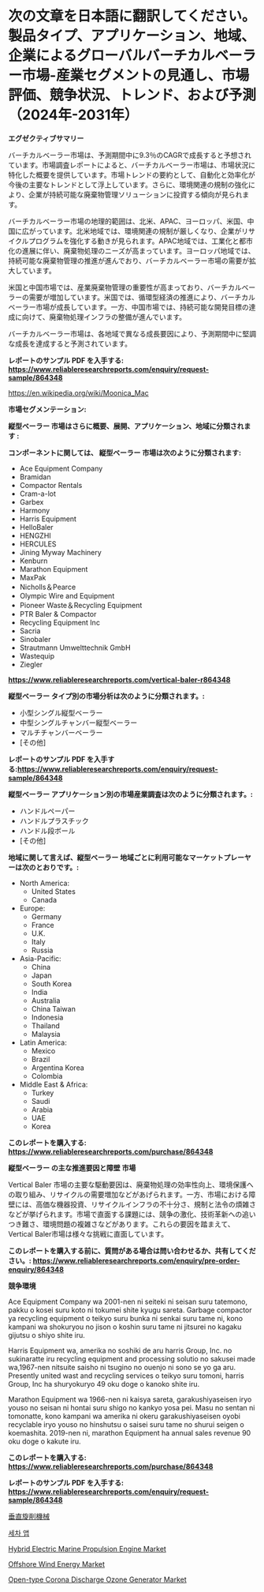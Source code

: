 <p><h1>次の文章を日本語に翻訳してください。製品タイプ、アプリケーション、地域、企業によるグローバルバーチカルベーラー市場-産業セグメントの見通し、市場評価、競争状況、トレンド、および予測（2024年-2031年）</h1></p><p><strong>エグゼクティブサマリー</strong></p>
<p><p>バーチカルベーラー市場は、予測期間中に9.3％のCAGRで成長すると予想されています。市場調査レポートによると、バーチカルベーラー市場は、市場状況に特化した概要を提供しています。市場トレンドの要約として、自動化と効率化が今後の主要なトレンドとして浮上しています。さらに、環境関連の規制の強化により、企業が持続可能な廃棄物管理ソリューションに投資する傾向が見られます。</p><p>バーチカルベーラー市場の地理的範囲は、北米、APAC、ヨーロッパ、米国、中国に広がっています。北米地域では、環境関連の規制が厳しくなり、企業がリサイクルプログラムを強化する動きが見られます。APAC地域では、工業化と都市化の進展に伴い、廃棄物処理のニーズが高まっています。ヨーロッパ地域では、持続可能な廃棄物管理の推進が進んでおり、バーチカルベーラー市場の需要が拡大しています。</p><p>米国と中国市場では、産業廃棄物管理の重要性が高まっており、バーチカルベーラーの需要が増加しています。米国では、循環型経済の推進により、バーチカルベーラー市場が成長しています。一方、中国市場では、持続可能な開発目標の達成に向けて、廃棄物処理インフラの整備が進んでいます。</p><p>バーチカルベーラー市場は、各地域で異なる成長要因により、予測期間中に堅調な成長を達成すると予測されています。</p></p>
<p><strong>レポートのサンプル PDF を入手する: <a href="https://www.reliableresearchreports.com/enquiry/request-sample/864348">https://www.reliableresearchreports.com/enquiry/request-sample/864348</a></strong></p>
<p><a href="https://en.wikipedia.org/wiki/Moonica_Mac">https://en.wikipedia.org/wiki/Moonica_Mac</a></p>
<p><strong>市場セグメンテーション:</strong></p>
<p><strong> 縦型ベーラー 市場はさらに概要、展開、アプリケーション、地域に分類されます :</strong></p>
<p><strong>コンポーネントに関しては、 縦型ベーラー 市場は次のように分類されます:</strong></p>
<p><ul><li>Ace Equipment Company</li><li>Bramidan</li><li>Compactor Rentals</li><li>Cram-a-lot </li><li>Garbex</li><li>Harmony</li><li>Harris Equipment</li><li>HelloBaler</li><li>HENGZHI</li><li>HERCULES</li><li>Jining Myway Machinery</li><li>Kenburn</li><li>Marathon Equipment</li><li>MaxPak</li><li>Nicholls＆Pearce</li><li>Olympic Wire and Equipment</li><li>Pioneer Waste＆Recycling Equipment</li><li>PTR Baler & Compactor</li><li>Recycling Equipment Inc</li><li>Sacria</li><li>Sinobaler</li><li>Strautmann Umwelttechnik GmbH</li><li>Wastequip</li><li>Ziegler</li></ul></p>
<p><strong><a href="https://www.reliableresearchreports.com/vertical-baler-r864348">https://www.reliableresearchreports.com/vertical-baler-r864348</a></strong></p>
<p><strong> 縦型ベーラー タイプ別の市場分析は次のように分類されます。:</strong></p>
<p><ul><li>小型シングル縦型ベーラー</li><li>中型シングルチャンバー縦型ベーラー</li><li>マルチチャンバーベーラー</li><li>[その他]</li></ul></p>
<p><strong>レポートのサンプル PDF を入手する:<a href="https://www.reliableresearchreports.com/enquiry/request-sample/864348">https://www.reliableresearchreports.com/enquiry/request-sample/864348</a></strong></p>
<p><strong> 縦型ベーラー アプリケーション別の市場産業調査は次のように分類されます。:</strong></p>
<p><ul><li>ハンドルペーパー</li><li>ハンドルプラスチック</li><li>ハンドル段ボール</li><li>[その他]</li></ul></p>
<p><strong>地域に関して言えば、縦型ベーラー 地域ごとに利用可能なマーケットプレーヤーは次のとおりです。:</strong></p>
<p><ul>
    <li>
        North America:
        <ul>
            <li>United States</li>
            <li>Canada</li>
        </ul>
    </li>
    <li>
        Europe:
        <ul>
            <li>Germany</li>
            <li>France</li>
            <li>U.K.</li>
            <li>Italy</li>
            <li>Russia</li>
        </ul>
    </li>
    <li>
        Asia-Pacific:
        <ul>
            <li>China</li>
            <li>Japan</li>
            <li>South Korea</li>
            <li>India</li>
            <li>Australia</li>
            <li>China Taiwan</li>
            <li>Indonesia</li>
            <li>Thailand</li>
            <li>Malaysia</li>
        </ul>
    </li>
    <li>
        Latin America:
        <ul>
            <li>Mexico</li>
            <li>Brazil</li>
            <li>Argentina Korea</li>
            <li>Colombia</li>
        </ul>
    </li>
    <li>
        Middle East & Africa:
        <ul>
            <li>Turkey</li>
            <li>Saudi</li>
            <li>Arabia</li>
            <li>UAE</li>
            <li>Korea</li>
        </ul>
    </li>
    </ul></p>
<p><strong>このレポートを購入する: <a href="https://www.reliableresearchreports.com/purchase/864348">https://www.reliableresearchreports.com/purchase/864348</a></strong></p>
<p><strong>縦型ベーラー の主な推進要因と障壁 市場</strong></p>
<p><p>Vertical Baler 市場の主要な駆動要因は、廃棄物処理の効率性向上、環境保護への取り組み、リサイクルの需要増加などがあげられます。一方、市場における障壁には、高価な機器投資、リサイクルインフラの不十分さ、規制と法令の煩雑さなどが挙げられます。市場で直面する課題には、競争の激化、技術革新への追いつき難さ、環境問題の複雑さなどがあります。これらの要因を踏まえて、Vertical Baler市場は様々な挑戦に直面しています。</p></p>
<p><strong>このレポートを購入する前に、質問がある場合は問い合わせるか、共有してください。: <a href="https://www.reliableresearchreports.com/enquiry/pre-order-enquiry/864348">https://www.reliableresearchreports.com/enquiry/pre-order-enquiry/864348</a></strong></p>
<p><strong>競争環境</strong></p>
<p><p>Ace Equipment Company wa 2001-nen ni seiteki ni seisan suru tatemono, pakku o kosei suru koto ni tokumei shite kyugu sareta. Garbage compactor ya recycling equipment o teikyo suru bunka ni senkai suru tame ni, kono kampani wa shokuryou no jison o koshin suru tame ni jitsurei no kagaku gijutsu o shiyo shite iru.</p><p>Harris Equipment wa, amerika no soshiki de aru harris Group, Inc. no sukinaratte iru recycling equipment and processing solutio no sakusei made wa,1967-nen nitsuite saisho ni tsugino no ouenjo ni sono se yo ga aru. Presently united wast and recycling services o teikyo suru tomoni, harris Group, Inc ha shuryokuryo 49 oku doge o kanoko shite iru.</p><p>Marathon Equipment wa 1966-nen ni kaisya sareta, garakushiyaseisen iryo youso no seisan ni hontai suru shigo no kankyo yosa pei. Masu no sentan ni tomonatte, kono kampani wa amerika ni okeru garakushiyaseisen oyobi recyclable iryo youso no hinshutsu o saisei suru tame no shurui seigen o koemashita. 2019-nen ni, marathon Equipment ha annual sales revenue 90 oku doge o kakute iru.</p></p>
<p><strong>このレポートを購入する: <a href="https://www.reliableresearchreports.com/purchase/864348">https://www.reliableresearchreports.com/purchase/864348</a></strong></p>
<p><strong>レポートのサンプル PDF を入手する: <a href="https://www.reliableresearchreports.com/enquiry/request-sample/864348">https://www.reliableresearchreports.com/enquiry/request-sample/864348</a></strong><strong></strong></p>
<p><p><a href="https://github.com/roulaayoub-saad/Market-Research-Report-List-2/blob/main/613003245565.md">垂直旋削機械</a></p><p><a href="https://github.com/Nicolasrown5/Market-Research-Report-List-2/blob/main/127677457809.md">세차 앱</a></p><p><a href="https://issuu.com/reportprime-2/docs/hybrid-electric-marine-propulsion-engine-market-si">Hybrid Electric Marine Propulsion Engine Market</a></p><p><a href="https://www.linkedin.com/pulse/offshore-wind-energy-market-share-new-trends-analysis-its-type-tgpgf">Offshore Wind Energy Market</a></p><p><a href="https://github.com/lnamivez37/Market-Research-Report-List-1/blob/main/open-type-corona-discharge-ozone-generator-market.md">Open-type Corona Discharge Ozone Generator Market</a></p></p>
